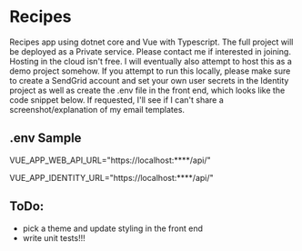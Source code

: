 # Recipes

Recipes app using dotnet core and Vue with Typescript. The full project will be deployed as a Private service. Please contact me if interested in joining. Hosting in the cloud isn't free. I will eventually also attempt to host this as a demo project somehow. If you attempt to run this locally, please make sure to create a SendGrid account and set your own user secrets in the Identity project as well as create the .env file in the front end, which looks like the code snippet below. If requested, I'll see if I can't share a screenshot/explanation of my email templates.

## .env Sample

VUE_APP_WEB_API_URL="https://localhost:****/api/"

VUE_APP_IDENTITY_URL="https://localhost:****/api/"

## ToDo:

- pick a theme and update styling in the front end
- write unit tests!!!
